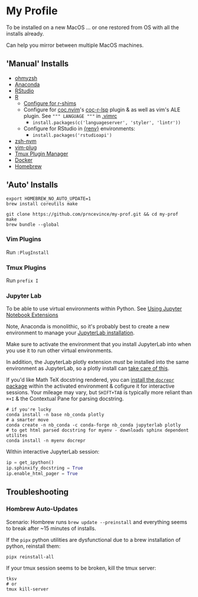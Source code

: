 # My Profile

To be installed on a new MacOS ... or one restored from OS with all the installs already.

Can help you mirror between multiple MacOS machines.

## 'Manual' Installs

- [ohmyzsh](https://github.com/ohmyzsh/ohmyzsh#basic-installation)
- [Anaconda](https://docs.anaconda.com/anaconda/install/mac-os/#using-the-command-line-install)
- [RStudio](https://www.rstudio.com/products/rstudio/download/#download)
- [R](https://cran.r-project.org/bin/macosx/)
  - [Configure for r-shims](https://github.com/prncevince/r-shims#mac-1)
  - Configure for [coc.nvim](https://github.com/neoclide/coc.nvim)'s [coc-r-lsp](https://github.com/neoclide/coc-r-lsp) plugin & as well as vim's ALE plugin. See `""" LANGUAGE """` in [.vimrc](.vimrc)
    - `install.packages(c('languageserver', 'styler', 'lintr'))`
  - Configure for RStudio in [{renv}](https://rstudio.github.io/renv/index.html) environments:
    - `install.packages('rstudioapi')`
- [zsh-nvm](https://github.com/lukechilds/zsh-nvm#as-an-oh-my-zsh-custom-plugin)
- [vim-plug](https://github.com/junegunn/vim-plug#vim)
- [Tmux Plugin Manager](https://github.com/tmux-plugins/tpm#installation)
- [Docker](https://docs.docker.com/desktop/mac/install/)
- [Homebrew](https://docs.brew.sh/Installation)

## 'Auto' Installs

```
export HOMEBREW_NO_AUTO_UPDATE=1
brew install coreutils make
```

```
git clone https://github.com/prncevince/my-prof.git && cd my-prof
make
brew bundle --global
```

### Vim Plugins

Run `:PlugInstall`

### Tmux Plugins

Run `prefix I`

### Jupyter Lab

To be able to use virtual environments within Python. See [Using Jupyter Notebook Extensions](https://docs.continuum.io/anaconda/user-guide/tasks/use-jupyter-notebook-extensions/)

Note, Anaconda is monolithic, so it's probably best to create a new environment to manage your [JupyterLab installation](jupyter.org/install). 

Make sure to activate the environment that you install JupyterLab into when you use it to run other virtual environments. 

In addition, the JupyterLab plotly extension *must* be installed into the same environment as JupyterLab, so a plotly install can [take care of this](https://plotly.com/python/troubleshooting/#jupyterlab-problems). 

If you'd like Math TeX docstring rendered, you can [install the `docrepr` package](https://blog.jupyter.org/inspector-jupyterlab-404cce3e1df6) within the activated environment & cofigure it for interactive sessions. Your mileage may vary, but `SHIFT+TAB` is typically more reliant than `⌘+I` & the Contextual Pane for parsing docstring.

```
# if you're lucky
conda install -n base nb_conda plotly
# a smarter move
conda create -n nb_conda -c conda-forge nb_conda jupyterlab plotly 
# to get html parsed docstring for myenv - downloads sphinx dependent utilites
conda install -n myenv docrepr 
```

Within interactive JupyterLab session:

```python
ip = get_ipython()
ip.sphinxify_docstring = True
ip.enable_html_pager = True
```

## Troubleshooting

### Hombrew Auto-Updates

Scenario: Hombrew runs `brew update --preinstall` and everything seems to break after ~15 minutes of installs.

If the `pipx` python utilities are dysfunctional due to a brew installation of python, reinstall them:

```
pipx reinstall-all
```

If your tmux session seems to be broken, kill the tmux server:

```
tksv 
# or 
tmux kill-server
```
